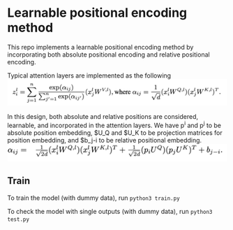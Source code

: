 # Learnable positional encoding method
This repo implements a learnable positional encoding method by incorporating both absolute positional encoding and relative positional encoding. 

Typical attention layers are implemented as the following
![alt text](https://github.com/Muhanzhang10/learnable_positional_encoding_method/blob/master/images/attention.png)

In this design, both absolute and relative positions are considered, learnable, and incorporated in the attention layers. We have p<sup>i</sup> and p<sup>j</sup> to be absolute position embedding, $U_Q and $U_K to be projection matrices for position embedding, and $b_j-i to be relative positional embedding.
![alt text](https://github.com/Muhanzhang10/learnable_positional_encoding_method/blob/master/images/design.png)

## Train
To train the model (with dummy data), run 
`python3 train.py`

To check the model with single outputs (with dummy data), run
`python3 test.py`
